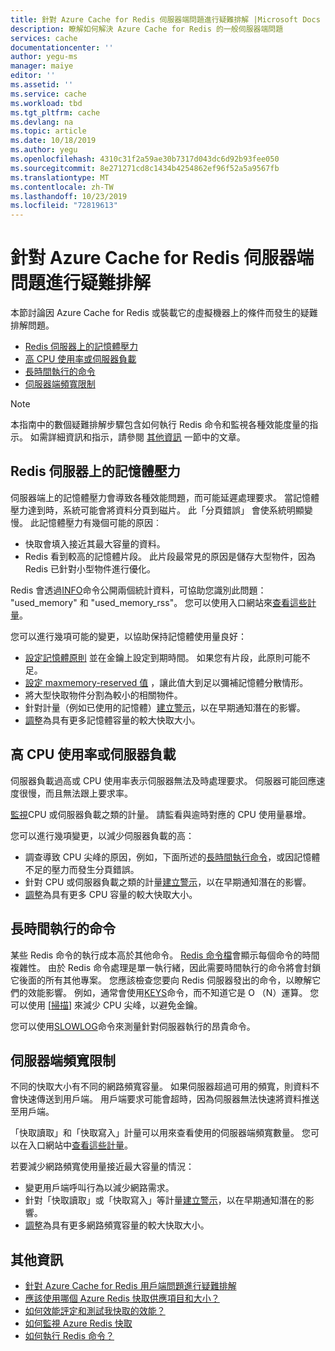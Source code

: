 ```yaml
---
title: 針對 Azure Cache for Redis 伺服器端問題進行疑難排解 |Microsoft Docs
description: 瞭解如何解決 Azure Cache for Redis 的一般伺服器端問題
services: cache
documentationcenter: ''
author: yegu-ms
manager: maiye
editor: ''
ms.assetid: ''
ms.service: cache
ms.workload: tbd
ms.tgt_pltfrm: cache
ms.devlang: na
ms.topic: article
ms.date: 10/18/2019
ms.author: yegu
ms.openlocfilehash: 4310c31f2a59ae30b7317d043dc6d92b93fee050
ms.sourcegitcommit: 8e271271cd8c1434b4254862ef96f52a5a9567fb
ms.translationtype: MT
ms.contentlocale: zh-TW
ms.lasthandoff: 10/23/2019
ms.locfileid: "72819613"
---
```

# <a name="troubleshoot-azure-cache-for-redis-server-side-issues"></a>針對 Azure Cache for Redis 伺服器端問題進行疑難排解

本節討論因 Azure Cache for Redis 或裝載它的虛擬機器上的條件而發生的疑難排解問題。

- [Redis 伺服器上的記憶體壓力](#memory-pressure-on-redis-server)
- [高 CPU 使用率或伺服器負載](#high-cpu-usage-or-server-load)
- [長時間執行的命令](#long-running-commands)
- [伺服器端頻寬限制](#server-side-bandwidth-limitation)

> [!NOTE]
> 本指南中的數個疑難排解步驟包含如何執行 Redis 命令和監視各種效能度量的指示。 如需詳細資訊和指示，請參閱 [其他資訊](#additional-information) 一節中的文章。
>

## <a name="memory-pressure-on-redis-server"></a>Redis 伺服器上的記憶體壓力

伺服器端上的記憶體壓力會導致各種效能問題，而可能延遲處理要求。 當記憶體壓力達到時，系統可能會將資料分頁到磁片。 此「分頁錯誤」 會使系統明顯變慢。 此記憶體壓力有幾個可能的原因︰

- 快取會填入接近其最大容量的資料。
- Redis 看到較高的記憶體片段。 此片段最常見的原因是儲存大型物件，因為 Redis 已針對小型物件進行優化。

Redis 會透過[INFO](https://redis.io/commands/info)命令公開兩個統計資料，可協助您識別此問題： "used_memory" 和 "used_memory_rss"。 您可以使用入口網站來[查看這些計量](cache-how-to-monitor.md#view-metrics-with-azure-monitor)。

您可以進行幾項可能的變更，以協助保持記憶體使用量良好：

- [設定記憶體原則](cache-configure.md#maxmemory-policy-and-maxmemory-reserved) 並在金鑰上設定到期時間。 如果您有片段，此原則可能不足。
- [設定 maxmemory-reserved 值](cache-configure.md#maxmemory-policy-and-maxmemory-reserved) ，讓此值大到足以彌補記憶體分散情形。
- 將大型快取物件分割為較小的相關物件。
- 針對計量（例如已使用的記憶體）[建立警示](cache-how-to-monitor.md#alerts)，以在早期通知潛在的影響。
- [調整](cache-how-to-scale.md)為具有更多記憶體容量的較大快取大小。

## <a name="high-cpu-usage-or-server-load"></a>高 CPU 使用率或伺服器負載

伺服器負載過高或 CPU 使用率表示伺服器無法及時處理要求。 伺服器可能回應速度很慢，而且無法跟上要求率。

[監視](cache-how-to-monitor.md#view-metrics-with-azure-monitor)CPU 或伺服器負載之類的計量。 請監看與逾時對應的 CPU 使用量暴增。

您可以進行幾項變更，以減少伺服器負載的高：

- 調查導致 CPU 尖峰的原因，例如，下面所述的[長時間執行命令](#long-running-commands)，或因記憶體不足的壓力而發生分頁錯誤。
- 針對 CPU 或伺服器負載之類的計量[建立警示](cache-how-to-monitor.md#alerts)，以在早期通知潛在的影響。
- [調整](cache-how-to-scale.md)為具有更多 CPU 容量的較大快取大小。

## <a name="long-running-commands"></a>長時間執行的命令

某些 Redis 命令的執行成本高於其他命令。 [Redis 命令檔](https://redis.io/commands)會顯示每個命令的時間複雜性。 由於 Redis 命令處理是單一執行緒，因此需要時間執行的命令將會封鎖它後面的所有其他專案。 您應該檢查您要向 Redis 伺服器發出的命令，以瞭解它們的效能影響。 例如，通常會使用[KEYS](https://redis.io/commands/keys)命令，而不知道它是 O （N）運算。 您可以使用 [[掃描](https://redis.io/commands/scan)] 來減少 CPU 尖峰，以避免金鑰。

您可以使用[SLOWLOG](https://redis.io/commands/slowlog)命令來測量針對伺服器執行的昂貴命令。

## <a name="server-side-bandwidth-limitation"></a>伺服器端頻寬限制

不同的快取大小有不同的網路頻寬容量。 如果伺服器超過可用的頻寬，則資料不會快速傳送到用戶端。 用戶端要求可能會超時，因為伺服器無法快速將資料推送至用戶端。

「快取讀取」和「快取寫入」計量可以用來查看使用的伺服器端頻寬數量。 您可以在入口網站中[查看這些計量](cache-how-to-monitor.md#view-metrics-with-azure-monitor)。

若要減少網路頻寬使用量接近最大容量的情況：

- 變更用戶端呼叫行為以減少網路需求。
- 針對「快取讀取」或「快取寫入」等計量[建立警示](cache-how-to-monitor.md#alerts)，以在早期通知潛在的影響。
- [調整](cache-how-to-scale.md)為具有更多網路頻寬容量的較大快取大小。

## <a name="additional-information"></a>其他資訊

- [針對 Azure Cache for Redis 用戶端問題進行疑難排解](cache-troubleshoot-client.md)
- [應該使用哪個 Azure Redis 快取供應項目和大小？](cache-faq.md#what-azure-cache-for-redis-offering-and-size-should-i-use)
- [如何效能評定和測試我快取的效能？](cache-faq.md#how-can-i-benchmark-and-test-the-performance-of-my-cache)
- [如何監視 Azure Redis 快取](cache-how-to-monitor.md)
- [如何執行 Redis 命令？](cache-faq.md#how-can-i-run-redis-commands)
